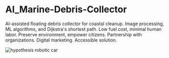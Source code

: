 # AI_Marine-Debris-Collector
 AI-assisted floating debris collector for coastal cleanup. Image processing, ML algorithms, and Dijkstra's shortest path. Low fuel cost, minimal human labor. Preserve environment, empower citizens. Partnership with organizations. Digital marketing. Accessible solution.

![hypothesis robotic car]([image_url](https://ibb.co/zNfXWPP)https://ibb.co/zNfXWPP)
